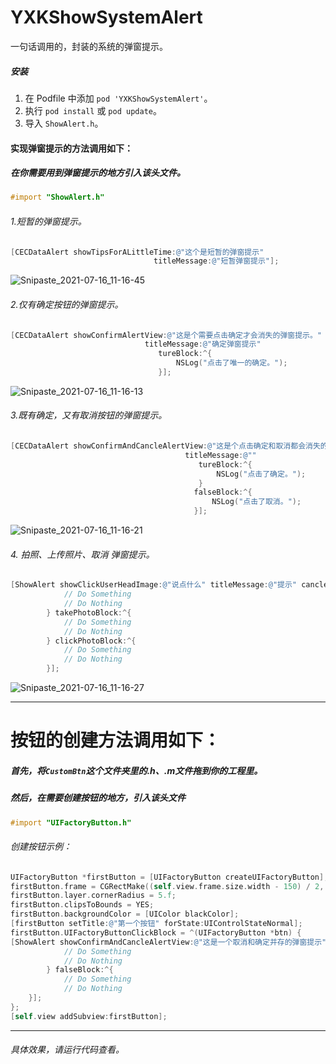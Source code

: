 

# YXKShowSystemAlert

一句话调用的，封装的系统的弹窗提示。

##### 安装

1. 在 Podfile 中添加 `pod 'YXKShowSystemAlert'`。
2. 执行 `pod install` 或 `pod update`。
3. 导入 `ShowAlert.h`。

#### 实现弹窗提示的方法调用如下：

##### 在你需要用到弹窗提示的地方引入该头文件。
```objective-c
#import "ShowAlert.h"
```

###### 1.短暂的弹窗提示。
```objective-c
[CECDataAlert showTipsForALittleTime:@"这个是短暂的弹窗提示"
                                titleMessage:@"短暂弹窗提示"];
```
![Snipaste_2021-07-16_11-16-45](https://user-images.githubusercontent.com/26617667/125886463-32636deb-b684-47e8-85ff-cbd5053834e7.png)


###### 2.仅有确定按钮的弹窗提示。
```objective-c
[CECDataAlert showConfirmAlertView:@"这是个需要点击确定才会消失的弹窗提示。"
                              titleMessage:@"确定弹窗提示"
                                 tureBlock:^{
                                     NSLog("点击了唯一的确定。");
                                 }];
```
![Snipaste_2021-07-16_11-16-13](https://user-images.githubusercontent.com/26617667/125886495-6c97b3ce-7f7e-4f8c-9f6c-0dca5c36e4c3.png)


###### 3.既有确定，又有取消按钮的弹窗提示。
```objective-c
[CECDataAlert showConfirmAndCancleAlertView:@"这是个点击确定和取消都会消失的弹窗提示。并会改变背景颜色"
                                       titleMessage:@""
                                          tureBlock:^{
                                              NSLog("点击了确定。");
                                          }
                                         falseBlock:^{
                                             NSLog("点击了取消。");
                                         }];
```
![Snipaste_2021-07-16_11-16-21](https://user-images.githubusercontent.com/26617667/125886481-39cfe4e1-e8eb-4b62-b83b-ec30c046911e.png)


###### 4. 拍照、上传照片、取消 弹窗提示。

```objective-c
[ShowAlert showClickUserHeadImage:@"说点什么" titleMessage:@"提示" cancleBlock:^{
            // Do Something
            // Do Nothing
        } takePhotoBlock:^{
            // Do Something
            // Do Nothing
        } clickPhotoBlock:^{
            // Do Something
            // Do Nothing
        }];
```
![Snipaste_2021-07-16_11-16-27](https://user-images.githubusercontent.com/26617667/125886513-8567b2b6-435e-41b2-830c-5c48fa8d2367.png)


***

# 按钮的创建方法调用如下：

##### 首先，将```CustomBtn```这个文件夹里的.h、.m文件拖到你的工程里。
##### 然后，在需要创建按钮的地方，引入该头文件
```objective-c
#import "UIFactoryButton.h"
```
###### 创建按钮示例：
```objective-c
UIFactoryButton *firstButton = [UIFactoryButton createUIFactoryButton];
firstButton.frame = CGRectMake((self.view.frame.size.width - 150) / 2, 300, 150, 45);
firstButton.layer.cornerRadius = 5.f;
firstButton.clipsToBounds = YES;
firstButton.backgroundColor = [UIColor blackColor];
[firstButton setTitle:@"第一个按钮" forState:UIControlStateNormal];
firstButton.UIFactoryButtonClickBlock = ^(UIFactoryButton *btn) {
[ShowAlert showConfirmAndCancleAlertView:@"这是一个取消和确定并存的弹窗提示" titleMessage:@"提示" tureBlock:^{
            // Do Something
            // Do Nothing
        } falseBlock:^{
            // Do Something
            // Do Nothing
    }];
};
[self.view addSubview:firstButton];
```

***

###### 具体效果，请运行代码查看。
